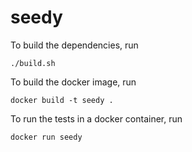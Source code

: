 # seedy

To build the dependencies, run

`./build.sh`

To build the docker image, run

`docker build -t seedy .`

To run the tests in a docker container, run

`docker run seedy`
